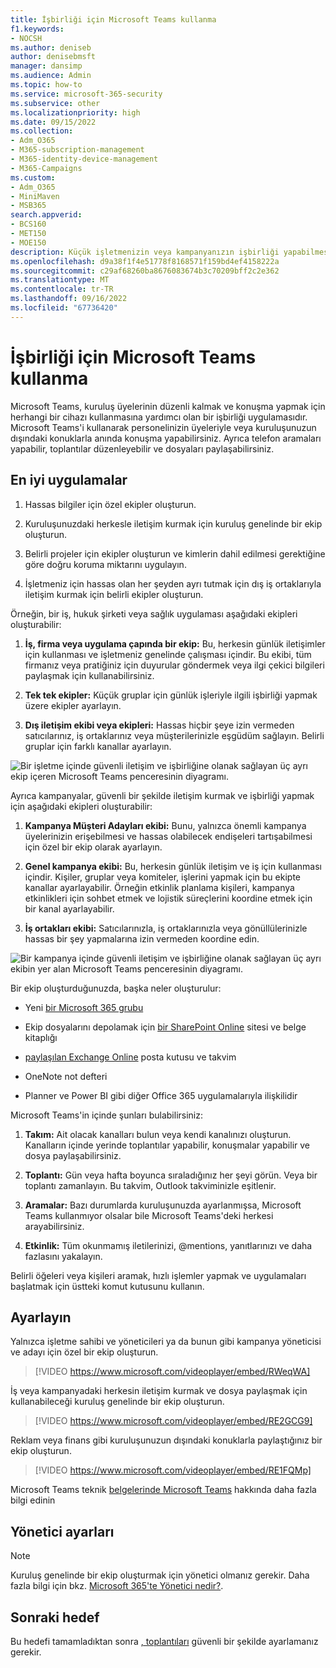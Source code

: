 ```yaml
---
title: İşbirliği için Microsoft Teams kullanma
f1.keywords:
- NOCSH
ms.author: deniseb
author: denisebmsft
manager: dansimp
ms.audience: Admin
ms.topic: how-to
ms.service: microsoft-365-security
ms.subservice: other
ms.localizationpriority: high
ms.date: 09/15/2022
ms.collection:
- Adm_O365
- M365-subscription-management
- M365-identity-device-management
- M365-Campaigns
ms.custom:
- Adm_O365
- MiniMaven
- MSB365
search.appverid:
- BCS160
- MET150
- MOE150
description: Küçük işletmenizin veya kampanyanızın işbirliği yapabilmesi için Microsoft Teams'de neden ve nasıl ekip oluşturacağınızı öğrenin.
ms.openlocfilehash: d9a38f1f4e51778f8168571f159bd4ef4158222a
ms.sourcegitcommit: c29af68260ba8676083674b3c70209bff2c2e362
ms.translationtype: MT
ms.contentlocale: tr-TR
ms.lasthandoff: 09/16/2022
ms.locfileid: "67736420"
---
```

# <a name="use-microsoft-teams-for-collaboration"></a>İşbirliği için Microsoft Teams kullanma

Microsoft Teams, kuruluş üyelerinin düzenli kalmak ve konuşma yapmak için herhangi bir cihazı kullanmasına yardımcı olan bir işbirliği uygulamasıdır. Microsoft Teams'i kullanarak personelinizin üyeleriyle veya kuruluşunuzun dışındaki konuklarla anında konuşma yapabilirsiniz. Ayrıca telefon aramaları yapabilir, toplantılar düzenleyebilir ve dosyaları paylaşabilirsiniz.

## <a name="best-practices"></a>En iyi uygulamalar

1. Hassas bilgiler için özel ekipler oluşturun.

1. Kuruluşunuzdaki herkesle iletişim kurmak için kuruluş genelinde bir ekip oluşturun.

1. Belirli projeler için ekipler oluşturun ve kimlerin dahil edilmesi gerektiğine göre doğru koruma miktarını uygulayın.

1. İşletmeniz için hassas olan her şeyden ayrı tutmak için dış iş ortaklarıyla iletişim kurmak için belirli ekipler oluşturun.

Örneğin, bir iş, hukuk şirketi veya sağlık uygulaması aşağıdaki ekipleri oluşturabilir:

1. **İş, firma veya uygulama çapında bir ekip:** Bu, herkesin günlük iletişimler için kullanması ve işletmeniz genelinde çalışması içindir. Bu ekibi, tüm firmanız veya pratiğiniz için duyurular göndermek veya ilgi çekici bilgileri paylaşmak için kullanabilirsiniz.

1. **Tek tek ekipler:** Küçük gruplar için günlük işleriyle ilgili işbirliği yapmak üzere ekipler ayarlayın.

1. **Dış iletişim ekibi veya ekipleri:** Hassas hiçbir şeye izin vermeden satıcılarınız, iş ortaklarınız veya müşterilerinizle eşgüdüm sağlayın. Belirli gruplar için farklı kanallar ayarlayın.

![Bir işletme içinde güvenli iletişim ve işbirliğine olanak sağlayan üç ayrı ekip içeren Microsoft Teams penceresinin diyagramı.](../media/m365-democracy-teams-business-collab.png)

Ayrıca kampanyalar, güvenli bir şekilde iletişim kurmak ve işbirliği yapmak için aşağıdaki ekipleri oluşturabilir:

1. **Kampanya Müşteri Adayları ekibi:** Bunu, yalnızca önemli kampanya üyelerinizin erişebilmesi ve hassas olabilecek endişeleri tartışabilmesi için özel bir ekip olarak ayarlayın.

2. **Genel kampanya ekibi:** Bu, herkesin günlük iletişim ve iş için kullanması içindir. Kişiler, gruplar veya komiteler, işlerini yapmak için bu ekipte kanallar ayarlayabilir. Örneğin etkinlik planlama kişileri, kampanya etkinlikleri için sohbet etmek ve lojistik süreçlerini koordine etmek için bir kanal ayarlayabilir.

3. **İş ortakları ekibi:** Satıcılarınızla, iş ortaklarınızla veya gönüllülerinizle hassas bir şey yapmalarına izin vermeden koordine edin.

![Bir kampanya içinde güvenli iletişim ve işbirliğine olanak sağlayan üç ayrı ekibin yer alan Microsoft Teams penceresinin diyagramı.](../media/m365-democracy-teams-collab.png)

Bir ekip oluşturduğunuzda, başka neler oluşturulur:

- Yeni [bir Microsoft 365 grubu](/MicrosoftTeams/office-365-groups)

- Ekip dosyalarını depolamak için [bir SharePoint Online](/MicrosoftTeams/sharepoint-onedrive-interact) sitesi ve belge kitaplığı

- [paylaşılan Exchange Online](/MicrosoftTeams/exchange-teams-interact) posta kutusu ve takvim

- OneNote not defteri

- Planner ve Power BI gibi diğer Office 365 uygulamalarıyla ilişkilidir

Microsoft Teams'in içinde şunları bulabilirsiniz:

1. **Takım:** Ait olacak kanalları bulun veya kendi kanalınızı oluşturun. Kanalların içinde yerinde toplantılar yapabilir, konuşmalar yapabilir ve dosya paylaşabilirsiniz.

2. **Toplantı:** Gün veya hafta boyunca sıraladığınız her şeyi görün. Veya bir toplantı zamanlayın. Bu takvim, Outlook takviminizle eşitlenir.

3. **Aramalar:** Bazı durumlarda kuruluşunuzda ayarlanmışsa, Microsoft Teams kullanmıyor olsalar bile Microsoft Teams'deki herkesi arayabilirsiniz.

4. **Etkinlik:** Tüm okunmamış iletilerinizi, @mentions, yanıtlarınızı ve daha fazlasını yakalayın.

Belirli öğeleri veya kişileri aramak, hızlı işlemler yapmak ve uygulamaları başlatmak için üstteki komut kutusunu kullanın.

## <a name="set-it-up"></a>Ayarlayın

Yalnızca işletme sahibi ve yöneticileri ya da bunun gibi kampanya yöneticisi ve adayı için özel bir ekip oluşturun.

> [!VIDEO https://www.microsoft.com/videoplayer/embed/RWeqWA]

İş veya kampanyadaki herkesin iletişim kurmak ve dosya paylaşmak için kullanabileceği kuruluş genelinde bir ekip oluşturun.

> [!VIDEO https://www.microsoft.com/videoplayer/embed/RE2GCG9]

Reklam veya finans gibi kuruluşunuzun dışındaki konuklarla paylaştığınız bir ekip oluşturun.

> [!VIDEO https://www.microsoft.com/videoplayer/embed/RE1FQMp]

Microsoft Teams teknik [belgelerinde Microsoft Teams](/microsoftteams/microsoft-teams) hakkında daha fazla bilgi edinin

## <a name="admin-settings"></a>Yönetici ayarları

> [!NOTE]
> Kuruluş genelinde bir ekip oluşturmak için yönetici olmanız gerekir. Daha fazla bilgi için bkz. [Microsoft 365'te Yönetici nedir?](https://support.office.com/article/what-is-an-admin-e123627e-4892-4461-b9aa-1b6d57a5cfa4?ui=en-US&rs=en-US&ad=US).

## <a name="next-objective"></a>Sonraki hedef

Bu hedefi tamamladıktan sonra [, toplantıları](set-up-meetings.md) güvenli bir şekilde ayarlamanız gerekir.

